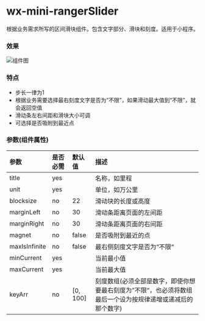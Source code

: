 # wx-mini-rangerSlider  
根据业务需求所写的区间滑块组件。包含文字部分、滑块和刻度。适用于小程序。  
### 效果
![组件图](http://pre7kddvq.bkt.clouddn.com/range_slide.png)  
### 特点
- 步长一律为1
- 根据业务需要选择最右刻度文字是否为“不限”，如果滑动最大值到“不限”，就会返回空值
- 滑动条左右间距和滑块大小可调
- 可选择是否吸附到最近点
### 参数(组件属性)
|参数|是否必需|默认值|描述|
|:--|:--|:--|:--|
|title|yes||名称，如里程|
|unit|yes||单位，如万公里|
|blocksize|no|22|滑动块的长度或高度|
|marginLeft|no|30|滑动条距离页面的左间距|
|marginRight|no|30|滑动条距离页面的右间距|
|magnet|no|false|是否吸附到最近的点|
|maxIsInfinite|no|false|最右侧刻度文字是否为“不限“|
|minCurrent|yes||当前最小值|
|maxCurrent|yes||当前最大值|
|keyArr|no|[0, 100]|刻度数组(必须全部是数字，即使你想要最右刻度为”不限“，也必须将数组最后一个设为按规律递增或递减后的那个数字)|
